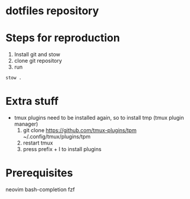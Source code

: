# dotfiles repository

# Steps for reproduction

1. Install git and stow
2. clone git repository 
3. run 
```
stow .
```

# Extra stuff

- tmux plugins need to be installed again, so to install tmp (tmux plugin manager)
    1. git clone https://github.com/tmux-plugins/tpm ~/.config/tmux/plugins/tpm
    2. restart tmux
    3. press prefix + I to install plugins


# Prerequisites

neovim bash-completion fzf
